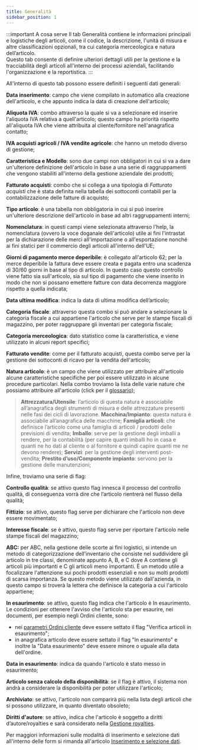 ```yaml
---
title: Generalità
sidebar_position: 1
---
```


:::important A cosa serve
Il tab Generalità contiene le informazioni principali e logistiche degli articoli, come il codice, la descrizione, l'unità di misura e altre classificazioni opzionali, tra cui categoria merceologica e natura dell’articolo.     
Questo tab consente di definire ulteriori dettagli utili per la gestione e la tracciabilità degli articoli all'interno dei processi aziendali, facilitando l'organizzazione e la reportistica.
:::

All'interno di questo tab possono essere definiti i seguenti dati generali:

**Data inserimento**: campo che viene compilato in automatico alla creazione dell'articolo, e che appunto indica la data di creazione dell'articolo;

**Aliquota IVA**: combo attraverso la quale si va a selezionare ed inserire l'aliquota IVA relativa a quell'articolo; questo campo ha priorità rispetto all'aliquota IVA che viene attribuita al cliente/fornitore nell'anagrafica contatto;

**IVA acquisti agricoli / IVA vendite agricole**: che hanno un metodo diverso di gestione;

**Caratteristica e Modello**: sono due campi non obbligatori in cui si va a dare un'ulteriore definizione dell'articolo in base a una serie di raggruppamenti che vengono stabiliti all'interno della gestione aziendale dei prodotti; 

**Fatturato acquisti**: combo che si collega a una tipologia di *Fatturato acquisti* che è stata definita nella tabella dei sottoconti contabili per la contabilizzazione delle fatture di acquisto;

**Tipo articolo**: è una tabella non obbligatoria in cui si può inserire un'ulteriore descrizione dell'articolo in base ad altri raggruppamenti interni;

**Nomenclatura**: in questi campi viene selezionata attraverso l'help, la nomenclatura (ovvero la voce doganale dell'articolo) utile ai fini l'intrastat per la dichiarazione delle merci all'importazione o all'esportazione nonché ai fini statici per il commercio degli articoli all'interno dell'UE;

**Giorni di pagamento merce deperibile**: è collegato all'articolo 62; per la merce deperibile la fattura deve essere creata e pagata entro una scadenza di 30/60 giorni in base al tipo di articolo. In questo caso questo controllo viene fatto sia sull'articolo, sia sul tipo di pagamento che viene inserito in modo che non si possano emettere fatture con data decorrenza maggiore rispetto a quella indicata;
	
**Data ultima modifica**: indica la data di ultima modifica dell’articolo;

**Categoria fiscale**: attraverso questa combo si può andare a selezionare la categoria fiscale a cui appartiene l'articolo che serve per le stampe fiscali di magazzino, per poter raggruppare gli inventari per categoria fiscale;

**Categoria merceologica**: dato statistico come la caratteristica, e viene utilizzato in alcuni report specifici; 

**Fatturato vendite**: come per il fatturato acquisti, questa combo serve per la gestione dei sottoconti di ricavo per la vendita dell'articolo; 

**Natura articolo**: è un campo che viene utilizzato per attribuire all'articolo alcune caratteristiche specifiche per poi essere utilizzato in alcune procedure particolari. Nella combo troviamo la lista delle varie nature che possiamo attribuire all'articolo (click per il [glossario](/docs/guide/common/glossary/glossary-intro#item-nature));

> **Attrezzatura/Utensile**: l’articolo di questa natura è associabile all’anagrafica degli strumenti di misura e delle attrezzature presenti nelle fasi dei cicli di lavorazione.
> **Macchina/Impianto**: questa natura è associabile all’anagrafica delle macchine;
> **Famiglia articoli**: che definisce l’articolo come una famiglia di articoli / prodotti delle previsioni di vendita;
> **Imballo**: serve per la gestione degli imballi a rendere, per la contabilità (per capire quanti imballi ho in casa e quanti ne ho dati al cliente o al fornitore e quindi capire quanti me ne devono rendere);
> **Servizi**: per la gestione degli interventi post-vendita;
> **Prestito d’uso/Componente impianto**: servono per la gestione delle manutenzioni;

Infine, troviamo una serie di flag:	

**Controllo qualità**: se attivo questo flag innesca il processo del controllo qualità, di conseguenza vorrà dire che l’articolo rientrerà nel flusso della qualità;

**Fittizio**: se attivo, questo flag serve per dichiarare che l'articolo non deve essere movimentato;

**Interesse fiscale**: se è attivo, questo flag serve per riportare l'articolo nelle stampe fiscali del magazzino;

**ABC:** per ABC, nella gestione delle scorte ai fini logistici, si intende un metodo di categorizzazione dell'inventario che consiste nel suddividere gli articolo in tre classi, denominate appunto A, B, e C dove A contiene gli articoli più importanti e C gli articoli meno importanti. È un metodo utile a focalizzare l'attenzione sui pochi prodotti essenziali e non su molti prodotti di scarsa importanza. Se questo metodo viene utilizzato dall'azienda, in questo campo si troverà la lettera che definisce la categoria a cui l'articolo appartiene;

**In esaurimento**: se attivo, questo flag indica che l'articolo è In esaurimento.         
Le condizioni per ottenere l'avviso che l'articolo sta per esaurire, nei documenti, per esempio negli Ordini cliente, sono:
- nei [parametri Ordini cliente](/docs/configurations/parameters/sales/sales-orders-parameters) deve essere settato il flag "Verifica articoli in esaurimento";             
- in anagrafica articolo deve essere settato il flag "In esaurimento" e inoltre la "Data esaurimento" deve essere minore o uguale alla data dell'ordine.          

**Data in esaurimento**: indica da quando l'articolo è stato messo in esaurimento;

**Articolo senza calcolo della disponibilità**: se il flag è attivo, il sistema non andrà a considerare la disponibilità per poter utilizzare l'articolo;

**Archiviato**: se attivo, l'articolo non comparirà più nella lista degli articoli che si possono utilizzare, in quanto diventato obsoleto;

**Diritti d'autore**: se attivo, indica che l'articolo è soggetto a diritti d’autore/royalties e sarà considerato nella [Gestione royalties](/docs/erp-home/registers/contacts/create-new-contact/accounting-data/agent-registry/royalties/).       

Per maggiori informazioni sulle modalità di inserimento e selezione dati all'interno delle form si rimanda all'articolo [Inserimento e selezione dati](/docs/guide/common/operations-with-data/manual-entry-or-help-and-data-selection).

